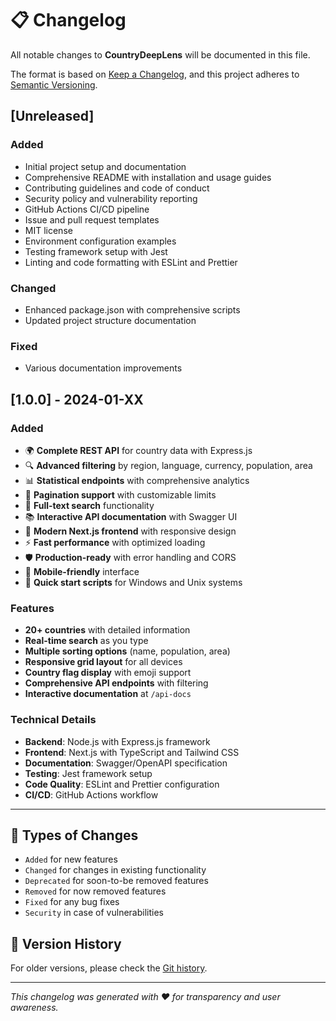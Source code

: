 # 📋 Changelog

All notable changes to **CountryDeepLens** will be documented in this file.

The format is based on [Keep a Changelog](https://keepachangelog.com/en/1.0.0/),
and this project adheres to [Semantic Versioning](https://semver.org/spec/v2.0.0.html).

## [Unreleased]

### Added
- Initial project setup and documentation
- Comprehensive README with installation and usage guides
- Contributing guidelines and code of conduct
- Security policy and vulnerability reporting
- GitHub Actions CI/CD pipeline
- Issue and pull request templates
- MIT license
- Environment configuration examples
- Testing framework setup with Jest
- Linting and code formatting with ESLint and Prettier

### Changed
- Enhanced package.json with comprehensive scripts
- Updated project structure documentation

### Fixed
- Various documentation improvements

## [1.0.0] - 2024-01-XX

### Added
- 🌍 **Complete REST API** for country data with Express.js
- 🔍 **Advanced filtering** by region, language, currency, population, area
- 📊 **Statistical endpoints** with comprehensive analytics
- 📄 **Pagination support** with customizable limits
- 🔎 **Full-text search** functionality
- 📚 **Interactive API documentation** with Swagger UI
- 🎨 **Modern Next.js frontend** with responsive design
- ⚡ **Fast performance** with optimized loading
- 🛡️ **Production-ready** with error handling and CORS
- 📱 **Mobile-friendly** interface
- 🚀 **Quick start scripts** for Windows and Unix systems

### Features
- **20+ countries** with detailed information
- **Real-time search** as you type
- **Multiple sorting options** (name, population, area)
- **Responsive grid layout** for all devices
- **Country flag display** with emoji support
- **Comprehensive API endpoints** with filtering
- **Interactive documentation** at `/api-docs`

### Technical Details
- **Backend**: Node.js with Express.js framework
- **Frontend**: Next.js with TypeScript and Tailwind CSS
- **Documentation**: Swagger/OpenAPI specification
- **Testing**: Jest framework setup
- **Code Quality**: ESLint and Prettier configuration
- **CI/CD**: GitHub Actions workflow

---

## 📝 Types of Changes

- `Added` for new features
- `Changed` for changes in existing functionality
- `Deprecated` for soon-to-be removed features
- `Removed` for now removed features
- `Fixed` for any bug fixes
- `Security` in case of vulnerabilities

## 🔗 Version History

For older versions, please check the [Git history](https://github.com/yourusername/countrydeeplens/commits/main).

---

*This changelog was generated with ❤️ for transparency and user awareness.*
